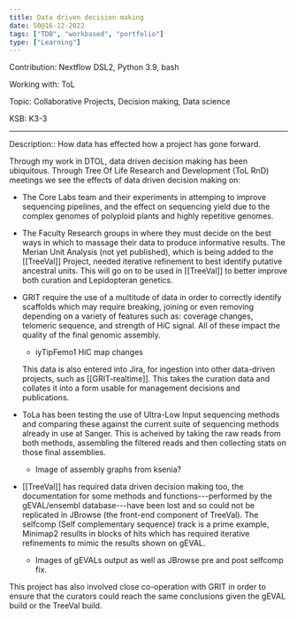 ```yaml
---
title: Data driven decision making
date: 50@16-12-2022
tags: ["TDB", "workbased", "portfolio"]
type: ["Learning"]
---
```


Contribution: Nextflow DSL2, Python 3.9, bash

Working with: ToL

Topic: Collaborative Projects, Decision making, Data science

KSB: K3-3

---

Description:: How data has effected how a project has gone forward.

Through my work in DTOL, data driven decision making has been ubiquitous. Through Tree Of Life Research and Development (ToL RnD) meetings we see the effects of data driven decision making on:

- The Core Labs team and their experiments in attemping to improve sequencing pipelines, and the effect on sequencing yield due to the complex genomes of polyploid plants and highly repetitive genomes.

- The Faculty Research groups in where they must decide on the best ways in which to massage their data to produce informative results. The Merian Unit Analysis (not yet published), which is being added to the [[TreeVal]] Project, needed iterative refinement to best identify putative ancestral units. This will go on to be used in [[TreeVal]] to better improve both curation and Lepidopteran genetics.

- GRIT require the use of a multitude of data in order to correctly identify scaffolds which may require breaking, joining or even removing depending on a variety of features such as: coverage changes, telomeric sequence, and strength of HiC signal. All of these impact the quality of the final genomic assembly.
	-  iyTipFemo1 HiC map changes

	This data is also entered into Jira, for ingestion into other data-driven projects, such as [[GRIT-realtime]]. This takes the curation data and collates it into a form usable for management decisions and publications.

- ToLa has been testing the use of Ultra-Low Input sequencing methods and comparing these against the current suite of sequencing methods already in use at Sanger. This is acheived by taking the raw reads from both methods, assembling the filtered reads and then collecting stats on those final assemblies.
	- Image of assembly graphs from ksenia?

- [[TreeVal]] has required data driven decision making too, the documentation for some methods and functions---performed by the gEVAL/ensembl database---have been lost and so could not be replicated in JBrowse (the front-end component of TreeVal). The selfcomp (Self complementary sequence) track is a prime example, Minimap2 resullts in blocks of hits which has required iterative refinements to mimic the results shown on gEVAL.
	- Images of gEVALs output as well as JBrowse pre and post selfcomp fix.

This project has also involved close co-operation with GRIT in order to ensure that the curators could reach the same conclusions given the gEVAL build or the TreeVal build. 